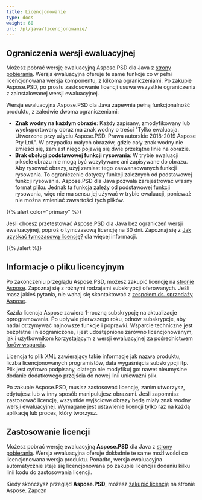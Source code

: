 ```yaml
---
title: Licencjonowanie
type: docs
weight: 60
url: /pl/java/licencjonowanie/
---
```


## **Ograniczenia wersji ewaluacyjnej**
Możesz pobrać wersję ewaluacyjną Aspose.PSD dla Java z [strony pobierania](http://maven.aspose.com/repository/simple/ext-release-local/com/aspose/aspose-psd/). Wersja ewaluacyjna oferuje te same funkcje co w pełni licencjonowana wersja komponentu, z kilkoma ograniczeniami. Po zakupie Aspose.PSD, po prostu zastosowanie licencji usuwa wszystkie ograniczenia z zainstalowanej wersji ewaluacyjnej.

Wersja ewaluacyjna Aspose.PSD dla Java zapewnia pełną funkcjonalność produktu, z zaledwie dwoma ograniczeniami:

- **Znak wodny na każdym obrazie**: Każdy zapisany, zmodyfikowany lub wyeksportowany obraz ma znak wodny o treści "Tylko ewaluacja. Utworzone przy użyciu Aspose.PSD. Prawa autorskie 2018-2019 Aspose Pty Ltd.". W przypadku małych obrazów, gdzie cały znak wodny nie zmieści się, zamiast niego pojawią się dwie przekątne linie na obrazie.
- **Brak obsługi podstawowej funkcji rysowania**: W trybie ewaluacji piksele obrazu nie mogą być wczytywane ani zapisywane do obrazu. Aby rysować obrazy, użyj zamiast tego zaawansowanych funkcji rysowania. To ograniczenie dotyczy funkcji zależnych od podstawowej funkcji rysowania. Aspose.PSD dla Java pozwala zarejestrować własny format pliku. Jednak ta funkcja zależy od podstawowej funkcji rysowania, więc nie ma sensu jej używać w trybie ewaluacji, ponieważ nie można zmieniać zawartości tych plików.

{{% alert color="primary" %}}

Jeśli chcesz przetestować Aspose.PSD dla Java bez ograniczeń wersji ewaluacyjnej, poproś o tymczasową licencję na 30 dni. Zapoznaj się z [Jak uzyskać tymczasową licencję?](https://purchase.aspose.com/temporary-license) dla więcej informacji.

{{% /alert %}}
## **Informacje o pliku licencyjnym**
Po zakończeniu przeglądu Aspose.PSD, możesz zakupić licencję na [stronie Aspose](https://purchase.aspose.com/default.aspx). Zapoznaj się z różnymi rodzajami subskrypcji oferowanych. Jeśli masz jakieś pytania, nie wahaj się skontaktować z [zespołem ds. sprzedaży Aspose](https://company.aspose.com/contact).

Każda licencja Aspose zawiera 1-roczną subskrypcję na aktualizacje oprogramowania. Po upływie pierwszego roku, odnów subskrypcje, aby nadal otrzymywać najnowsze funkcje i poprawki. Wsparcie techniczne jest bezpłatne i nieograniczone, i jest udostępnione zarówno licencjonowanym, jak i użytkownikom korzystającym z wersji ewaluacyjnej za pośrednictwem [forów wsparcia](https://forum.aspose.com/).

Licencja to plik XML zawierający takie informacje jak nazwa produktu, liczba licencjonowanych programistów, data wygaśnięcia subskrypcji itp. Plik jest cyfrowo podpisany, dlatego nie modyfikuj go: nawet nieumyślne dodanie dodatkowego przejścia do nowej linii unieważni plik.

Po zakupie Aspose.PSD, musisz zastosować licencję, zanim utworzysz, edytujesz lub w inny sposób manipulujesz obrazami. Jeśli zapomnisz zastosować licencję, wszystkie wyjściowe obrazy będą miały znak wodny wersji ewaluacyjnej.
Wymagane jest ustawienie licencji tylko raz na każdą aplikację lub proces, który tworzysz.
## **Zastosowanie licencji**
Możesz pobrać wersję ewaluacyjną **Aspose.PSD** dla Java z [strony pobierania](http://maven.aspose.com/repository/simple/ext-release-local/com/aspose/aspose-psd/). Wersja ewaluacyjna oferuje dokładnie te same możliwości co licencjonowana wersja produktu. Ponadto, wersja ewaluacyjna automatycznie staje się licencjonowana po zakupie licencji i dodaniu kilku linii kodu do zastosowania licencji.

Kiedy skończysz przegląd **Aspose.PSD**, możesz [zakupić licencję](http://www.aspose.com/Purchase/Components/Default.aspx) na stronie Aspose. Zapozn
